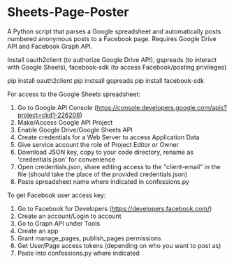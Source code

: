 # Sheets-Page-Poster
A Python script that parses a Google spreadsheet and automatically posts numbered anonymous posts to a Facebook page. Requires Google Drive API and Facebook Graph API.

Install oauth2client (to authorize Google Drive API), gspreads (to interact with Google Sheets), facebook-sdk (to access Facebook/posting privileges)

pip install oauth2client
pip instsall gspreads
pip install facebook-sdk

For access to the Google Sheets spreadsheet:
1. Go to Google API Console (https://console.developers.google.com/apis?project=ckd1-226206)
2. Make/Access Google API Project
3. Enable Google Drive/Google Sheets API
4. Create credentials for a Web Server to access Application Data
5. Give service account the role of Project Editor or Owner
6. Download JSON key, copy to your code directory, rename as 'credentials.json' for convenience
7. Open credentials.json, share editing access to the "client-email" in the file (should take the place of the provided credentials.json)
8. Paste spreadsheet name where indicated in confessions.py

To get Facebook user access key:
1. Go to Facebook for Developers (https://developers.facebook.com/)
2. Create an account/Login to account
3. Go to Graph API under Tools
4. Create an app
5. Grant manage_pages, publish_pages permissions
6. Get User/Page access tokens (depending on who you want to post as)
7. Paste into confessions.py where indicated
